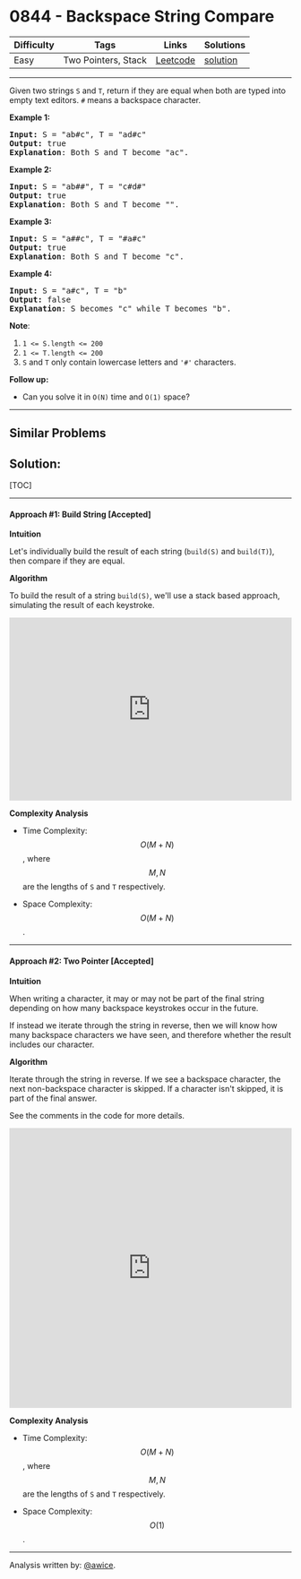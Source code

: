# 0844 - Backspace String Compare

Difficulty  | Tags | Links | Solutions
----------- | ---- | ----- | -----
Easy | Two Pointers, Stack | [Leetcode](https://leetcode.com/problems/backspace-string-compare) | [solution](https://leetcode.com/problems/backspace-string-compare/solution/)


-----------

<p>Given two&nbsp;strings&nbsp;<code>S</code>&nbsp;and <code>T</code>,&nbsp;return if they are equal when both are typed into empty text editors. <code>#</code> means a backspace character.</p>

<div>
<p><strong>Example 1:</strong></p>

<pre>
<strong>Input: </strong>S = <span id="example-input-1-1">&quot;ab#c&quot;</span>, T = <span id="example-input-1-2">&quot;ad#c&quot;</span>
<strong>Output: </strong><span id="example-output-1">true
</span><span><strong>Explanation</strong>: Both S and T become &quot;ac&quot;.</span>
</pre>

<div>
<p><strong>Example 2:</strong></p>

<pre>
<strong>Input: </strong>S = <span id="example-input-2-1">&quot;ab##&quot;</span>, T = <span id="example-input-2-2">&quot;c#d#&quot;</span>
<strong>Output: </strong><span id="example-output-2">true
</span><span><strong>Explanation</strong>: Both S and T become &quot;&quot;.</span>
</pre>

<div>
<p><strong>Example 3:</strong></p>

<pre>
<strong>Input: </strong>S = <span id="example-input-3-1">&quot;a##c&quot;</span>, T = <span id="example-input-3-2">&quot;#a#c&quot;</span>
<strong>Output: </strong><span id="example-output-3">true
</span><span><strong>Explanation</strong>: Both S and T become &quot;c&quot;.</span>
</pre>

<div>
<p><strong>Example 4:</strong></p>

<pre>
<strong>Input: </strong>S = <span id="example-input-4-1">&quot;a#c&quot;</span>, T = <span id="example-input-4-2">&quot;b&quot;</span>
<strong>Output: </strong><span id="example-output-4">false
</span><span><strong>Explanation</strong>: S becomes &quot;c&quot; while T becomes &quot;b&quot;.</span>
</pre>

<p><span><strong>Note</strong>:</span></p>

<ol>
	<li><code><span>1 &lt;= S.length &lt;= 200</span></code></li>
	<li><code><span>1 &lt;= T.length &lt;= 200</span></code></li>
	<li><span><code>S</code>&nbsp;and <code>T</code> only contain&nbsp;lowercase letters and <code>&#39;#&#39;</code> characters.</span></li>
</ol>

<p><strong>Follow up:</strong></p>

<ul>
	<li>Can you solve it in <code>O(N)</code> time and <code>O(1)</code> space?</li>
</ul>
</div>
</div>
</div>
</div>


-----------


## Similar Problems




## Solution:

[TOC]

---
#### Approach #1: Build String [Accepted]

**Intuition**

Let's individually build the result of each string (`build(S)` and `build(T)`), then compare if they are equal.

**Algorithm**

To build the result of a string `build(S)`, we'll use a stack based approach, simulating the result of each keystroke.

<iframe src="https://leetcode.com/playground/oeguUYg8/shared" frameBorder="0" width="100%" height="327" name="oeguUYg8"></iframe>

**Complexity Analysis**

* Time Complexity:  $$O(M + N)$$, where $$M, N$$ are the lengths of `S` and `T` respectively.

* Space Complexity:  $$O(M + N)$$.


---
#### Approach #2: Two Pointer [Accepted]

**Intuition**

When writing a character, it may or may not be part of the final string depending on how many backspace keystrokes occur in the future.

If instead we iterate through the string in reverse, then we will know how many backspace characters we have seen, and therefore whether the result includes our character.

**Algorithm**

Iterate through the string in reverse.  If we see a backspace character, the next non-backspace character is skipped.  If a character isn't skipped, it is part of the final answer.

See the comments in the code for more details.

<iframe src="https://leetcode.com/playground/sqdQBEmS/shared" frameBorder="0" width="100%" height="500" name="sqdQBEmS"></iframe>

**Complexity Analysis**

* Time Complexity:  $$O(M + N)$$, where $$M, N$$ are the lengths of `S` and `T` respectively.

* Space Complexity:  $$O(1)$$.

---

Analysis written by: [@awice](https://leetcode.com/awice).
